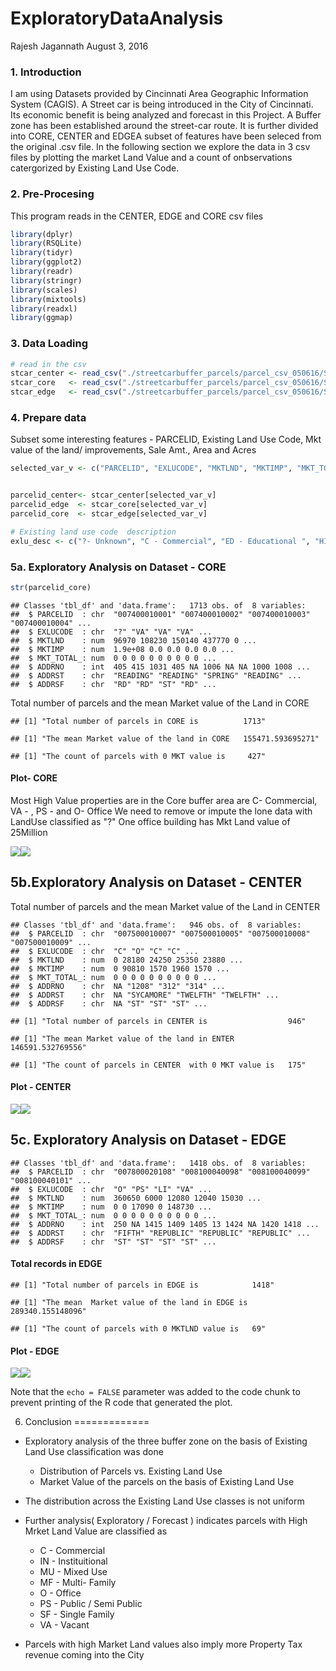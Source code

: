 ExploratoryDataAnalysis
================
Rajesh Jagannath
August 3, 2016

### 1. Introduction

I am using Datasets provided by Cincinnati Area Geographic Information System (CAGIS). A Street car is being introduced in the City of Cincinnati. Its economic benefit is being analyzed and forecast in this Project. A Buffer zone has been established around the street-car route. It is further divided into CORE, CENTER and EDGEA subset of features have been seleced from the original .csv file. In the following section we explore the data in 3 csv files by plotting the market Land Value and a count of onbservations catergorized by Existing Land Use Code.

### 2. Pre-Procesing

This program reads in the CENTER, EDGE and CORE csv files

``` r
library(dplyr)
library(RSQLite)
library(tidyr)
library(ggplot2)
library(readr)
library(stringr)
library(scales)
library(mixtools)
library(readxl)
library(ggmap)
```

### 3. Data Loading

``` r
# read in the csv 
stcar_center <- read_csv("./streetcarbuffer_parcels/parcel_csv_050616/StreetCarParcels_CENTER.csv")
stcar_core   <- read_csv("./streetcarbuffer_parcels/parcel_csv_050616/StreetCarParcels_CORE.csv")
stcar_edge   <- read_csv("./streetcarbuffer_parcels/parcel_csv_050616/StreetCarParcels_EDGE.csv")
```

### 4. Prepare data

Subset some interesting features - PARCELID, Existing Land Use Code, Mkt value of the land/ improvements, Sale Amt., Area and Acres

``` r
selected_var_v <- c("PARCELID", "EXLUCODE", "MKTLND", "MKTIMP", "MKT_TOTAL_","ADDRNO","ADDRST", "ADDRSF")


parcelid_center<- stcar_center[selected_var_v]
parcelid_edge  <- stcar_core[selected_var_v]
parcelid_core  <- stcar_edge[selected_var_v]

# Existing land use code  description
exlu_desc <- c("?- Unknown", "C - Commercial", "ED - Educational ", "HI - heavy Industrial", "IN - Instituitional ", "LI - Light Industrial" ,"MF - Multi-Family", "MU - Mixed use", "O - Office", "PR - Parks and Recreation ", "PS - Public / Semi-Public", "PU - Public utilities", "SF - Single Family", "TF - Two Family Dwelling ", "VA - Vacant")
```

### 5a. Exploratory Analysis on Dataset - CORE

``` r
str(parcelid_core)
```

    ## Classes 'tbl_df' and 'data.frame':   1713 obs. of  8 variables:
    ##  $ PARCELID  : chr  "007400010001" "007400010002" "007400010003" "007400010004" ...
    ##  $ EXLUCODE  : chr  "?" "VA" "VA" "VA" ...
    ##  $ MKTLND    : num  96970 108230 150140 437770 0 ...
    ##  $ MKTIMP    : num  1.9e+08 0.0 0.0 0.0 0.0 ...
    ##  $ MKT_TOTAL_: num  0 0 0 0 0 0 0 0 0 0 ...
    ##  $ ADDRNO    : int  405 415 1031 405 NA 1006 NA NA 1000 1008 ...
    ##  $ ADDRST    : chr  "READING" "READING" "SPRING" "READING" ...
    ##  $ ADDRSF    : chr  "RD" "RD" "ST" "RD" ...

Total number of parcels and the mean Market value of the Land in CORE

    ## [1] "Total number of parcels in CORE is          1713"

    ## [1] "The mean Market value of the land in CORE   155471.593695271"

    ## [1] "The count of parcels with 0 MKT value is     427"

#### Plot- CORE

Most High Value properties are in the Core buffer area are C- Commercial, VA - , PS - and O- Office We need to remove or impute the lone data with LandUse classified as "?" One office building has Mkt Land value of 25Million

![](ExploratoryDataAnalysis_files/figure-markdown_github/coreplots-1.png)![](ExploratoryDataAnalysis_files/figure-markdown_github/coreplots-2.png)

5b.Exploratory Analysis on Dataset - CENTER
-------------------------------------------

Total number of parcels and the mean Market value of the Land in CENTER

    ## Classes 'tbl_df' and 'data.frame':   946 obs. of  8 variables:
    ##  $ PARCELID  : chr  "007500010007" "007500010005" "007500010008" "007500010009" ...
    ##  $ EXLUCODE  : chr  "C" "O" "C" "C" ...
    ##  $ MKTLND    : num  0 28180 24250 25350 23880 ...
    ##  $ MKTIMP    : num  0 90810 1570 1960 1570 ...
    ##  $ MKT_TOTAL_: num  0 0 0 0 0 0 0 0 0 0 ...
    ##  $ ADDRNO    : chr  NA "1208" "312" "314" ...
    ##  $ ADDRST    : chr  NA "SYCAMORE" "TWELFTH" "TWELFTH" ...
    ##  $ ADDRSF    : chr  NA "ST" "ST" "ST" ...

    ## [1] "Total number of parcels in CENTER is                  946"

    ## [1] "The mean Market value of the land in ENTER            146591.532769556"

    ## [1] "The count of parcels in CENTER  with 0 MKT value is   175"

#### Plot - CENTER

![](ExploratoryDataAnalysis_files/figure-markdown_github/unnamed-chunk-8-1.png)![](ExploratoryDataAnalysis_files/figure-markdown_github/unnamed-chunk-8-2.png)

5c. Exploratory Analysis on Dataset - EDGE
------------------------------------------

    ## Classes 'tbl_df' and 'data.frame':   1418 obs. of  8 variables:
    ##  $ PARCELID  : chr  "007800020108" "008100040098" "008100040099" "008100040101" ...
    ##  $ EXLUCODE  : chr  "O" "PS" "LI" "VA" ...
    ##  $ MKTLND    : num  360650 6000 12080 12040 15030 ...
    ##  $ MKTIMP    : num  0 0 17090 0 148730 ...
    ##  $ MKT_TOTAL_: num  0 0 0 0 0 0 0 0 0 0 ...
    ##  $ ADDRNO    : int  250 NA 1415 1409 1405 13 1424 NA 1420 1418 ...
    ##  $ ADDRST    : chr  "FIFTH" "REPUBLIC" "REPUBLIC" "REPUBLIC" ...
    ##  $ ADDRSF    : chr  "ST" "ST" "ST" "ST" ...

#### Total records in EDGE

    ## [1] "Total number of parcels in EDGE is            1418"

    ## [1] "The mean  Market value of the land in EDGE is 289340.155148096"

    ## [1] "The count of parcels with 0 MKTLND value is   69"

#### Plot - EDGE

![](ExploratoryDataAnalysis_files/figure-markdown_github/unnamed-chunk-11-1.png)![](ExploratoryDataAnalysis_files/figure-markdown_github/unnamed-chunk-11-2.png)

Note that the `echo = FALSE` parameter was added to the code chunk to prevent printing of the R code that generated the plot.

6. Conclusion
=============

-   Exploratory analysis of the three buffer zone on the basis of Existing Land Use classification was done
    -   Distribution of Parcels vs. Existing Land Use
    -   Market Value of the parcels on the basis of Existing Land Use
-   The distribution across the Existing Land Use classes is not uniform

-   Further analysis( Exploratory / Forecast ) indicates parcels with High Mrket Land Value are classified as
    -   C - Commercial
    -   IN - Instituitional
    -   MU - Mixed Use
    -   MF - Multi- Family
    -   O - Office
    -   PS - Public / Semi Public
    -   SF - Single Family
    -   VA - Vacant
-   Parcels with high Market Land values also imply more Property Tax revenue coming into the City
